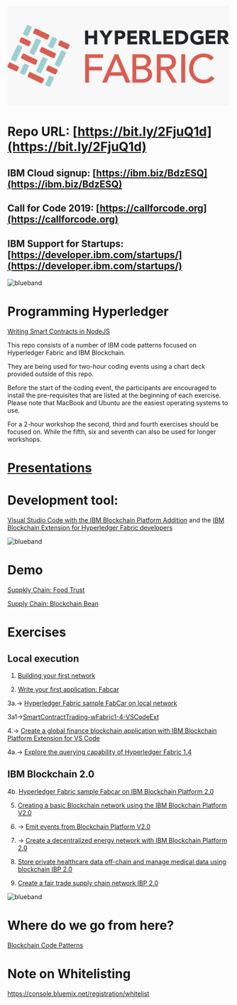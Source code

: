 
<img src="Hyperledger-Fabric.png">

# Repo URL: [https://bit.ly/2FjuQ1d](https://bit.ly/2FjuQ1d)

## IBM Cloud signup: [https://ibm.biz/BdzESQ](https://ibm.biz/BdzESQ)

## Call for Code 2019: [https://callforcode.org](https://callforcode.org)

## IBM Support for Startups: [https://developer.ibm.com/startups/](https://developer.ibm.com/startups/)

<img src="https://farm5.staticflickr.com/4503/37148677233_71edc5a37b_o.png" width="1041" height="53" alt="blueband">

# Programming Hyperledger

[Writing Smart Contracts in NodeJS](https://github.com/LennartFr/fabcar-blockchain-sample/tree/master/contract/lib/fabcar.js)

This repo consists of a number of IBM code patterns focused on Hyperledger Fabric and IBM Blockchain.

They are being used for two-hour coding events using a chart deck provided outside of this repo.

Before the start of the coding event, the participants are encouraged to install the pre-requisites that are listed at the beginning of each exercise. Please note that MacBook and Ubuntu are the easiest operating systems to use.

For a 2-hour workshop the second, third and fourth exercises should be focused on. While the fifth, six and seventh can also be used for longer workshops. 

# [Presentations](Presentations.md)

# Development tool: 

[Visual Studio Code with the IBM Blockchain Platform Addition](https://code.visualstudio.com) and the [IBM Blockchain Extension for Hyperledger Fabric developers ](https://marketplace.visualstudio.com/items?itemName=IBMBlockchain.ibm-blockchain-platform) 

<img src="https://farm5.staticflickr.com/4503/37148677233_71edc5a37b_o.png" width="1041" height="53" alt="blueband">

# Demo

[Suppkly Chain: Food Trust](https://www.ibm.com/blockchain/solutions/food-trust)

[Supply Chain: Blockchain Bean](https://www.ibm.com/thought-leadership/blockchainbean/)


# Exercises

## Local execution

1. [Building your first network](https://hyperledger-fabric.readthedocs.io/en/release-1.2/build_network.html)

2. [Write your first application: Fabcar](https://hyperledger-fabric.readthedocs.io/en/release-1.2/write_first_app.html)

3a.-> [Hyperledger Fabric sample FabCar on local network](https://github.com/raheelzubairy/fabcar-blockchain-sample/blob/master/docs/run-local.md)

3a1->[SmartContractTrading-wFabric1-4-VSCodeExt](https://github.com/IBM/SmartContractTrading-wFabric1-4-VSCodeExt)

4.-> [Create a global finance blockchain application with IBM Blockchain Platform Extension for VS Code](https://github.com/IBM/global-financing-blockchain)

4a.-> [Explore the querying capability of Hyperledger Fabric 1.4](https://github.com/IBM/queryPattern)

## IBM Blockchain 2.0

4b. [Hyperledger Fabric sample Fabcar on IBM Blockchain Platform 2.0](https://github.com/IBM/fabcar-blockchain-sample)

5. [Creating a basic Blockchain network using the IBM Blockchain Platform V2.0](https://github.com/IBM/Create-BlockchainNetwork-IBPV20)

6. -> [Emit events from Blockchain Platform V2.0](https://github.com/IBM/auction-events)

7. -> [Create a decentralized energy network with IBM Blockchain Platform 2.0](https://developer.ibm.com/patterns/decentralized-energy-with-hyperledger-fabric-and-ibm-blockchain-saasv2-use-case-1/)

8. [Store private healthcare data off-chain and manage medical data using blockchain IBP 2.0](https://github.com/IBM/Medical-Blockchain)

9. [Create a fair trade supply chain network IBP 2.0](https://developer.ibm.com/patterns/coffee-supply-chain-network-hyperledger-fabric-blockchain-2/)

<img src="https://farm5.staticflickr.com/4503/37148677233_71edc5a37b_o.png" width="1041" height="53" alt="blueband">

# Where do we go from here?

[Blockchain Code Patterns](https://developer.ibm.com/patterns/category/blockchain/)


# Note on Whitelisting
https://console.bluemix.net/registration/whitelist
